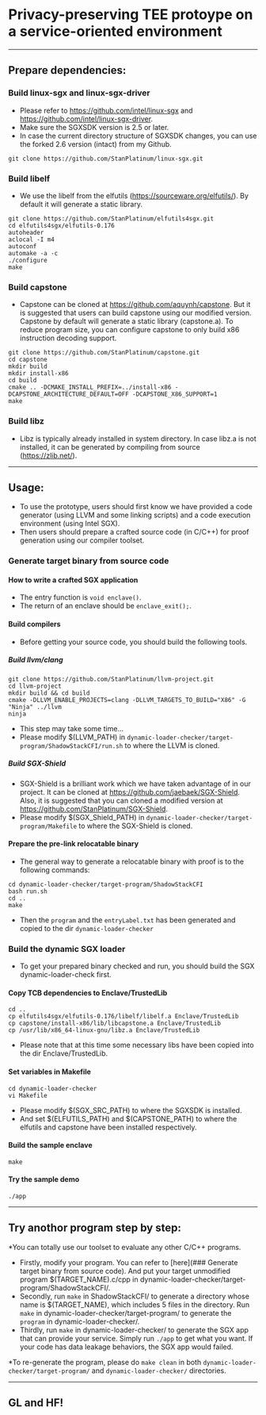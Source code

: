 # Privacy-preserving TEE protoype on a service-oriented environment

***

## Prepare dependencies:

### Build linux-sgx and linux-sgx-driver

 - Please refer to https://github.com/intel/linux-sgx and https://github.com/intel/linux-sgx-driver.
 - Make sure the SGXSDK version is 2.5 or later.
 - In case the current directory structure of SGXSDK changes, you can use the forked 2.6 version (intact) from my Github.
 
```
git clone https://github.com/StanPlatinum/linux-sgx.git
```

### Build libelf

 - We use the libelf from the elfutils (https://sourceware.org/elfutils/). By default it will generate a static library.

```
git clone https://github.com/StanPlatinum/elfutils4sgx.git
cd elfutils4sgx/elfutils-0.176
autoheader
aclocal -I m4
autoconf
automake -a -c
./configure
make
```

### Build capstone

 - Capstone can be cloned at https://github.com/aquynh/capstone. But it is suggested that users can build capstone using our modified version. Capstone by default will generate a static library (capstone.a). To reduce program size, you can configure capstone to only build x86 instruction decoding support.

```
git clone https://github.com/StanPlatinum/capstone.git
cd capstone
mkdir build
mkdir install-x86
cd build
cmake .. -DCMAKE_INSTALL_PREFIX=../install-x86 -DCAPSTONE_ARCHITECTURE_DEFAULT=OFF -DCAPSTONE_X86_SUPPORT=1
make
```

### Build libz

 - Libz is typically already installed in system directory. In case libz.a is not installed, it can be generated by compiling from source (https://zlib.net/).

***

## Usage:

 - To use the prototype, users should first know we have provided a code generator (using LLVM and some linking scripts) and a code execution environment (using Intel SGX).
 - Then users should prepare a crafted source code (in C/C++) for proof generation using our compiler toolset.
 
### Generate target binary from source code
 
#### How to write a crafted SGX application 

 - The entry function is `void enclave()`.
 - The return of an enclave should be `enclave_exit();`.

#### Build compilers

 - Before getting your source code, you should build the following tools.

##### Build llvm/clang

```
git clone https://github.com/StanPlatinum/llvm-project.git
cd llvm-project
mkdir build && cd build
cmake -DLLVM_ENABLE_PROJECTS=clang -DLLVM_TARGETS_TO_BUILD="X86" -G "Ninja" ../llvm
ninja
```
 - This step may take some time...
 - Please modify $(LLVM_PATH) in `dynamic-loader-checker/target-program/ShadowStackCFI/run.sh` to where the LLVM is cloned.
 
##### Build SGX-Shield

 - SGX-Shield is a brilliant work which we have taken advantage of in our project. It can be cloned at https://github.com/jaebaek/SGX-Shield. Also, it is suggested that you can cloned a modified version at https://github.com/StanPlatinum/SGX-Shield.
 - Please modify $(SGX_Shield_PATH) in `dynamic-loader-checker/target-program/Makefile` to where the SGX-Shield is cloned.

#### Prepare the pre-link relocatable binary

 - The general way to generate a relocatable binary with proof is to the following commands:
 
```
cd dynamic-loader-checker/target-program/ShadowStackCFI
bash run.sh
cd ..
make
```

 - Then the `program` and the `entryLabel.txt` has been generated and copied to the dir `dynamic-loader-checker`

### Build the dynamic SGX loader

 - To get your prepared binary checked and run, you should build the SGX dynamic-loader-check first.

#### Copy TCB dependencies to Enclave/TrustedLib

```
cd ..
cp elfutils4sgx/elfutils-0.176/libelf/libelf.a Enclave/TrustedLib
cp capstone/install-x86/lib/libcapstone.a Enclave/TrustedLib
cp /usr/lib/x86_64-linux-gnu/libz.a Enclave/TrustedLib
```

 - Please note that at this time some necessary libs have been copied into the dir Enclave/TrustedLib.

#### Set variables in Makefile

```
cd dynamic-loader-checker
vi Makefile
```

 - Please modify $(SGX_SRC_PATH) to where the SGXSDK is installed.
 - And set $(ELFUTILS_PATH) and $(CAPSTONE_PATH) to where the elfutils and capstone have been installed respectively.

#### Build the sample enclave

```
make
```

#### Try the sample demo

```
./app
```

***

## Try anothor program step by step:

*You can totally use our toolset to evaluate any other C/C++ programs.
 
 - Firstly, modify your program. You can refer to [here](### Generate target binary from source code). And put your target unmodified program $(TARGET_NAME).c/cpp in dynamic-loader-checker/target-program/ShadowStackCFI/.
 - Secondly, run `make` in ShadowStackCFI/ to generate a directory whose name is $(TARGET_NAME), which includes 5 files in the directory. Run `make` in dynamic-loader-checker/target-program/ to generate the `program` in dynamic-loader-checker/.
 - Thirdly, run `make` in dynamic-loader-checker/ to generate the SGX app that can provide your service. Simply run `./app` to get what you want. If your code has data leakage behaviors, the SGX app would failed.

*To re-generate the program, please do `make clean` in both `dynamic-loader-checker/target-program/` and `dynamic-loader-checker/` directories.

***

## GL and HF!
